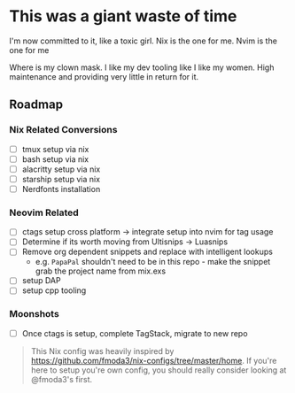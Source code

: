 # This was a giant waste of time
I'm now committed to it, like a toxic girl. Nix is the one for me.
Nvim is the one for me

Where is my clown mask. I like my dev tooling like I like my women. High maintenance and providing very little in return for it.


## Roadmap

### Nix Related Conversions
- [ ] tmux setup via nix
- [ ] bash setup via nix
- [ ] alacritty setup via nix
- [ ] starship setup via nix
- [ ] Nerdfonts installation 

### Neovim Related
- [ ] ctags setup cross platform -> integrate setup into nvim for tag usage
- [ ] Determine if its worth moving from Ultisnips -> Luasnips
- [ ] Remove org dependent snippets and replace with intelligent lookups
    * e.g. `PapaPal` shouldn't need to be in this repo - make the snippet grab the project name from mix.exs
- [ ] setup DAP 
- [ ] setup cpp tooling

### Moonshots
- [ ] Once ctags is setup, complete TagStack, migrate to new repo



> This Nix config was heavily inspired by https://github.com/fmoda3/nix-configs/tree/master/home. If you're here to setup you're own config,  you should really consider looking at @fmoda3's first.

